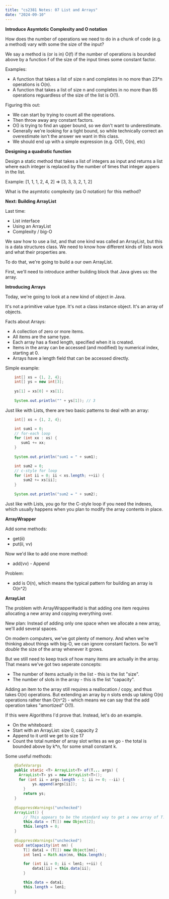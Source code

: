 ```yaml
---
title: "cs2381 Notes: 07 List and Arrays"
date: "2024-09-10"
---
```



**Introduce Asymtotic Complexity and O notation**

How does the number of operations we need to do in a chunk of code
(e.g. a method) vary with some the size of the input?

We say a method is (or is in) O(f) if the number of operations is
bounded above by a function f of the size of the input times some
constant factor.

Examples:

 - A function that takes a list of size n and completes in no more
   than 23*n operations is O(n).
 - A function that takes a list of size n and completes in no more
   than 85 operations reguardless of the size of the list is O(1).

Figuring this out:

 - We can start by trying to count all the operations.
 - Then throw away any constant factors.
 - O() is trying to find an upper bound, so we don't want to underestimate.
 - Generally we're looking for a tight bound, so while technically correct an
   overestimate isn't the answer we want in this class.
 - We should end up with a simple expression (e.g. O(1), O(n), etc)


**Designing a quadratic function**

Design a static method that takes a list of integers as input and
returns a list where each integer is replaced by the number of times
that integer appers in the list.

Example: [1, 1, 1, 2, 4, 2] => [3, 3, 3, 2, 1, 2]

What is the asymtotic complexity (as O notation) for this method?


**Next: Building ArrayList**

Last time:

 - List interface
 - Using an ArrayList
 - Complexity / big-O

We saw how to use a list, and that one kind was called an ArrayList,
but this is a data structures class. We need to know how different
kinds of lists work and what their properties are.

To do that, we're going to build a our own ArrayList.

First, we'll need to introduce anther building block that Java gives
us: the array.

**Introducing Arrays**

Today, we're going to look at a new kind of object in Java.

It's not a primitive value type. It's not a class instance object.
It's an array of objects.

Facts about Arrays:

 - A collection of zero or more items.
 - All items are the same type. 
 - Each array has a fixed length, specified when it
   is created.
 - Items in the array can be accessed (and modified)
   by numerical index, starting at 0.
 - Arrays have a length field that can be accessed directly.

Simple example:

```java
    int[] xs = {1, 2, 4};
    int[] ys = new int[3];
    
    ys[1] = xs[0] + xs[1];
    
    System.out.println("" + ys[1]); // 3
```

Just like with Lists, there are two basic patterns to deal with an
array:

```java
    int[] xs = {1, 2, 4};

    int sum1 = 0;
    // for-each loop
    for (int xx : xs) {
       sum1 += xx; 
    }
    
    System.out.println("sum1 = " + sum1);

    int sum2 = 0;
    // c-style for loop
    for (int ii = 0; ii < xs.length; ++ii) {
        sum2 += xs[ii];
    }
    
    System.out.println("sum2 = " + sum2);
```

Just like with Lists, you go for the C-style loop if you need the indexes, which
usually happens when you plan to modify the array contents in place.


**ArrayWrapper**

Add some methods:

 - get(ii)
 - put(ii, vv)

Now we'd like to add one more method:

 - add(vv) - Append 

Problem: 

 - add is O(n), which means the typical pattern for building
   an array is O(n^2)

**ArrayList**

The problem with ArrayWrapper#add is that adding one item requires
allocating a new array and copying everything over.

New plan: Instead of adding only one space when we allocate a new
array, we'll add several spaces.

On modern computers, we've got plenty of memory. And when we're
thinking about things with big-O, we can ignore constant factors. So
we'll *double* the size of the array whenever it grows.

But we still need to keep track of how many items are actually in the
array. That means we've got two seperate concepts:

 - The number of items actually in the list - this is the list "size".
 - The number of slots in the array - this is the list "capacity".

Adding an item to the array still requires a reallocation / copy, and
thus takes O(n) operations. But extending an array by n slots ends up
taking O(n) operations rather than O(n^2) - which means we can say
that the add operation takes "amortized" O(1).

If this were Algorithms I'd prove that. Instead, let's do an example.

 - On the whiteboard:
 - Start with an ArrayList: size 0, capacity 2
 - Append to it until we get to size 17
 - Count the total number of array slot writes as we go - the total
   is bounded above by k*n, for some small constant k.


Some useful methods:

```java
    @SafeVarargs
    public static <T> ArrayList<T> of(T... args) {
      ArrayList<T> ys = new ArrayList<T>();
      for (int ii = args.length - 1; ii >= 0; --ii) {
            ys.append(args[ii]);
        }
        return ys;
    }
    
    @SuppressWarnings("unchecked")
    ArrayList() {
        // This appears to be the standard way to get a new array of T.
        this.data = (T[]) new Object[2];
        this.length = 0;
    }
    
    @SuppressWarnings("unchecked")
    void setCapacity(int nn) {
        T[] data1 = (T[]) new Object[nn];
        int len1 = Math.min(nn, this.length);

        for (int ii = 0; ii < len1; ++ii) {
            data1[ii] = this.data[ii];
        }

        this.data = data1;
        this.length = len1;
    }
```
